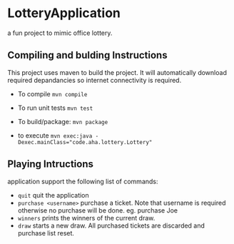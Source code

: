 # LotteryApplication

a fun project to mimic office lottery. 

Compiling and bulding Instructions
----------------------------------
This project uses maven to build the project. It will automatically download required depandancies so internet connectivity is required.

* To compile
`mvn compile `

* To run unit tests
`mvn test`

* To build/package:
`mvn package`

* to execute 
`mvn exec:java -Dexec.mainClass="code.aha.lottery.Lottery"`


Playing Intructions
-------------------

application support the following list of commands:

* `quit` quit the application
* `purchase <username>` purchase a ticket. Note that username is required otherwise no purchase will be done. eg. purchase Joe
* `winners` prints the winners of the current draw. 
* `draw` starts a new draw. All purchased tickets are discarded and purchase list reset. 
